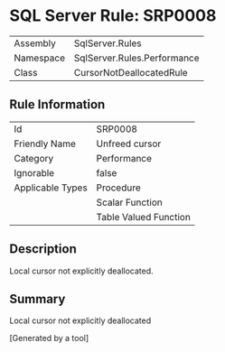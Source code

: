 # SQL Server Rule: SRP0008
  
|    |    |
|----|----|
| Assembly | SqlServer.Rules |
| Namespace | SqlServer.Rules.Performance |
| Class | CursorNotDeallocatedRule |
  
## Rule Information
  
|    |    |
|----|----|
| Id | SRP0008 |
| Friendly Name | Unfreed cursor |
| Category | Performance |
| Ignorable | false |
| Applicable Types | Procedure  |
|   | Scalar Function |
|   | Table Valued Function |
  
## Description
  
Local cursor not explicitly deallocated.
  
## Summary
  
Local cursor not explicitly deallocated
  
[Generated by a tool]

